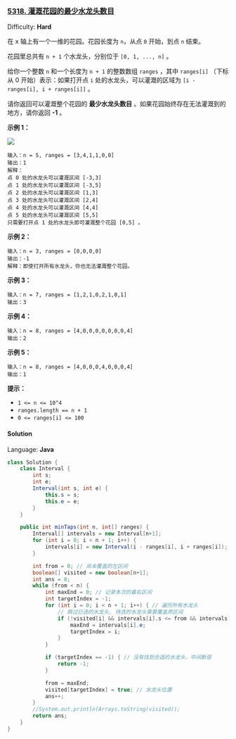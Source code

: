 ### [5318\. 灌溉花园的最少水龙头数目](https://leetcode-cn.com/contest/weekly-contest-172/problems/minimum-number-of-taps-to-open-to-water-a-garden/)

Difficulty: **Hard**

在 x 轴上有一个一维的花园。花园长度为 `n`，从点 `0` 开始，到点 `n` 结束。

花园里总共有 `n + 1` 个水龙头，分别位于 `[0, 1, ..., n]` 。

给你一个整数 `n` 和一个长度为 `n + 1` 的整数数组 `ranges` ，其中 `ranges[i]` （下标从 0 开始）表示：如果打开点 `i` 处的水龙头，可以灌溉的区域为 `[i -  ranges[i], i + ranges[i]]` 。

请你返回可以灌溉整个花园的 **最少水龙头数目** 。如果花园始终存在无法灌溉到的地方，请你返回 **-1** 。

**示例 1：**

![](https://assets.leetcode-cn.com/aliyun-lc-upload/uploads/2020/01/19/1685_example_1.png)

```
输入：n = 5, ranges = [3,4,1,1,0,0]
输出：1
解释：
点 0 处的水龙头可以灌溉区间 [-3,3]
点 1 处的水龙头可以灌溉区间 [-3,5]
点 2 处的水龙头可以灌溉区间 [1,3]
点 3 处的水龙头可以灌溉区间 [2,4]
点 4 处的水龙头可以灌溉区间 [4,4]
点 5 处的水龙头可以灌溉区间 [5,5]
只需要打开点 1 处的水龙头即可灌溉整个花园 [0,5] 。
```

**示例 2：**

```
输入：n = 3, ranges = [0,0,0,0]
输出：-1
解释：即使打开所有水龙头，你也无法灌溉整个花园。
```

**示例 3：**

```
输入：n = 7, ranges = [1,2,1,0,2,1,0,1]
输出：3
```

**示例 4：**

```
输入：n = 8, ranges = [4,0,0,0,0,0,0,0,4]
输出：2
```

**示例 5：**

```
输入：n = 8, ranges = [4,0,0,0,4,0,0,0,4]
输出：1
```

**提示：**

*   `1 <= n <= 10^4`
*   `ranges.length == n + 1`
*   `0 <= ranges[i] <= 100`

#### Solution

Language: **Java**

```java
class Solution {
    class Interval {
        int s;
        int e;
        Interval(int s, int e) {
            this.s = s;
            this.e = e;
        }
    }

    public int minTaps(int n, int[] ranges) {
        Interval[] intervals = new Interval[n+1];
        for (int i = 0; i < n + 1; i++) {
            intervals[i] = new Interval(i - ranges[i], i + ranges[i]);
        }

        int from = 0; // 尚未覆盖的左区间
        boolean[] visited = new boolean[n+1];
        int ans = 0;
        while (from < n) {
            int maxEnd = 0; // 记录本次的最右区间
            int targetIndex = -1;
            for (int i = 0; i < n + 1; i++) { // 遍历所有水龙头
                // 跳过已选的水龙头, 待选的水龙头需要覆盖原区间
                if (!visited[i] && intervals[i].s <= from && intervals[i].e > maxEnd) {
                    maxEnd = intervals[i].e;
                    targetIndex = i;
                }
            }

            if (targetIndex == -1) { // 没有找到合适的水龙头，中间断层
                return -1;
            }

            from = maxEnd;
            visited[targetIndex] = true; // 水龙头位置
            ans++;
        }
        //System.out.println(Arrays.toString(visited));
        return ans;
    }
}
```